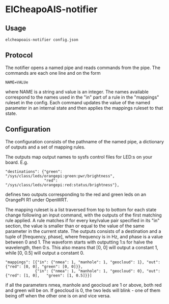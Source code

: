 # ElCheapoAIS-notifier

## Usage

    elcheapoais-notifier config.json

## Protocol

The notifier opens a named pipe and reads commands from the pipe. The commands are each one line and on the form

    NAME=VALUe
    
where NAME is a string and value is an integer. The names available correspond to the names used in the "in" part of a rule
in the "mappings" ruleset in the config. Each command updates the value of the named parameter in an internal state and then
applies the mappings ruleset to that state.

## Configuration

The configuration consists of the pathname of the named pipe, a dictionary of outputs and a set of mapping rules.

The outputs map output names to sysfs control files for LED:s on your board. E.g.

    "destinations": {"green": "/sys/class/leds/orangepi:green:pwr/brightness",
                     "red": "/sys/class/leds/orangepi:red:status/brightness"},
                     
defines two outputs corresponding to the red and green leds on an OrangePI R1 under OpenWRT.

The mapping ruleset is a list traversed from top to bottom for each state change following an input command, with the outputs
of the first matching rule applied. A rule matches if for every key/value pair specified in its "in" section, the value is
smaller than or equal to the value of the same parameter in the current state. The outputs consists of a destination and
a tuple of [frequency, phase], where frequency is in Hz, and phase is a value between 0 and 1. The waveform starts with
outputting 1:s for halve the wavelength, then 0:s. This also means that [0, 0] will output a constant 1, while [0, 0.5] will
output a constant 0.

    "mappings": [{"in": {"nmea": 1, "manhole": 1, "geocloud": 1}, "out": {"red": [0, 0], "green": [0, 0]}},
                 {"in": {"nmea": 1, "manhole": 1, "geocloud": 0}, "out": {"red": [1, 0],   "green": [1, 0.5]}}]

if all the parameters nmea, manhole and geocloud are 1 or above, both red and green will be on. If geocloud is 0, the two
leds will blink - one of them being off when the other one is on and vice versa.
